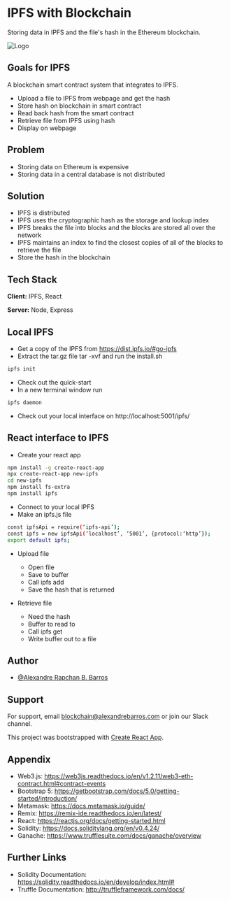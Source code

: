 # IPFS with Blockchain

Storing data in IPFS and the file's hash in the Ethereum blockchain.

![Logo](https://ipfs.io/ipfs/QmX9UzopTujtCZAyDZ7zRdtWH8eXRCUQaGgbQYtoC2TEHP?filename=ipfs.png)

## Goals for IPFS

A blockchain smart contract system that integrates to IPFS.

- Upload a file to IPFS from webpage and get the hash
- Store hash on blockchain in smart contract
- Read back hash from the smart contract
- Retrieve file from IPFS using hash
- Display on webpage

## Problem

- Storing data on Ethereum is expensive
- Storing data in a central database is not distributed

## Solution

- IPFS is distributed
- IPFS uses the cryptographic hash as the storage and lookup index
- IPFS breaks the file into blocks and the blocks are stored all over the network
- IPFS maintains an index to find the closest copies of all of the blocks to retrieve the file
- Store the hash in the blockchain

## Tech Stack

**Client:** IPFS, React

**Server:** Node, Express

## Local IPFS

- Get a copy of the IPFS from https://dist.ipfs.io/#go-ipfs
- Extract the tar.gz file tar -xvf and run the install.sh

```bash
ipfs init
```

- Check out the quick-start
- In a new terminal window run

```bash
ipfs daemon
```

- Check out your local interface on http://localhost:5001/ipfs/

## React interface to IPFS

- Create your react app

```bash
npm install -g create-react-app
npx create-react-app new-ipfs
cd new-ipfs
npm install fs-extra
npm install ipfs
```

- Connect to your local IPFS
- Make an ipfs.js file

```bash
const ipfsApi = require(‘ipfs-api’);
const ipfs = new ipfsApi(‘localhost’, ‘5001’, {protocol:‘http’});
export default ipfs;
```

- Upload file

  - Open file
  - Save to buffer
  - Call ipfs add
  - Save the hash that is returned

- Retrieve file

  - Need the hash
  - Buffer to read to
  - Call ipfs get
  - Write buffer out to a file

## Author

- [@Alexandre Rapchan B. Barros](https://www.github.com/AleRapchan)

## Support

For support, email blockchain@alexandrebarros.com or join our Slack channel.

This project was bootstrapped with [Create React App](https://github.com/facebook/create-react-app).

## Appendix

- Web3.js: https://web3js.readthedocs.io/en/v1.2.11/web3-eth-contract.html#contract-events
- Bootstrap 5: https://getbootstrap.com/docs/5.0/getting-started/introduction/
- Metamask: https://docs.metamask.io/guide/
- Remix: https://remix-ide.readthedocs.io/en/latest/
- React: https://reactjs.org/docs/getting-started.html
- Solidity: https://docs.soliditylang.org/en/v0.4.24/
- Ganache: https://www.trufflesuite.com/docs/ganache/overview

## Further Links

- Solidity Documentation: https://solidity.readthedocs.io/en/develop/index.html#
- Truffle Documentation: http://truffleframework.com/docs/
